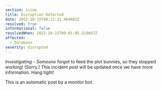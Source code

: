 ```yaml
---
section: issue
title: Disruption Detected
date: 2022-10-15T08:12:11.964602Z
resolved: true
informational: false
resolvedWhen: 2022-10-15T09:01:05.218647Z
affected:
  - Database
severity: disrupted
---
```

*Investigating* - _Someone_ forgot to feed the plot bunnies, so they stopped working! (Sorry.) This incident post will be updated once we have more information. Hang tight!

This is an automatic post by a monitor bot.
        